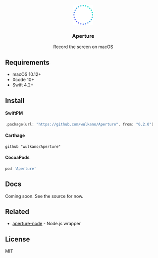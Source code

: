 <p align="center">
  <img src="media/aperture-logo.svg" width="64" height="64">
  <h3 align="center">Aperture</h3>
  <p align="center">Record the screen on macOS</p>
</p>


## Requirements

- macOS 10.12+
- Xcode 10+
- Swift 4.2+


## Install

#### SwiftPM

```swift
.package(url: "https://github.com/wulkano/Aperture", from: "0.2.0")
```

#### Carthage

```
github "wulkano/Aperture"
```

#### CocoaPods

```ruby
pod 'Aperture'
```


## Docs

Coming soon. See the source for now.


## Related

- [aperture-node](https://github.com/wulkano/aperture-node) - Node.js wrapper


## License

MIT
